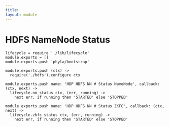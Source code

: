 ```yaml
---
title: 
layout: module
---
```


# HDFS NameNode Status

    lifecycle = require './lib/lifecycle'
    module.exports = []
    module.exports.push 'phyla/bootstrap'

    module.exports.push (ctx) ->
      require('./hdfs').configure ctx

    module.exports.push name: 'HDP HDFS NN # Status NameNode', callback: (ctx, next) ->
      lifecycle.nn_status ctx, (err, running) ->
        next err, if running then 'STARTED' else 'STOPPED'

    module.exports.push name: 'HDP HDFS NN # Status ZKFC', callback: (ctx, next) ->
      lifecycle.zkfc_status ctx, (err, running) ->
        next err, if running then 'STARTED' else 'STOPPED'
